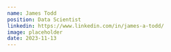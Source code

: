 ```yaml
---
name: James Todd
position: Data Scientist
linkedin: https://www.linkedin.com/in/james-a-todd/
image: placeholder
date: 2023-11-13
---
```


